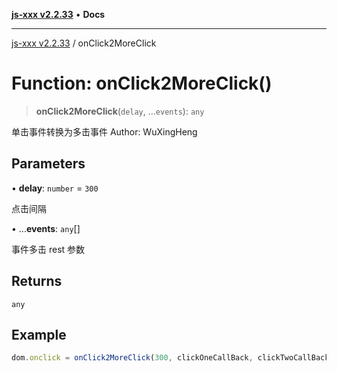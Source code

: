 [**js-xxx v2.2.33**](../README.md) • **Docs**

***

[js-xxx v2.2.33](../README.md) / onClick2MoreClick

# Function: onClick2MoreClick()

> **onClick2MoreClick**(`delay`, ...`events`): `any`

单击事件转换为多击事件
Author: WuXingHeng

## Parameters

• **delay**: `number` = `300`

点击间隔

• ...**events**: `any`[]

事件多击 rest 参数

## Returns

`any`

## Example

```ts
dom.onclick = onClick2MoreClick(300, clickOneCallBack, clickTwoCallBack, clickThreeCallBack, clickFourCallBack); /// void
```
